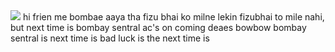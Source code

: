 <img src="https://c.tenor.com/VdWV_BOhtxkAAAAM/bombay-tiktok.gif">
hi frien me bombae aaya tha fizu bhai ko milne lekin fizubhai to mile nahi, but next time is bombay sentral ac's on coming deaes bowbow bombay sentral is next time is bad luck is the next time is
